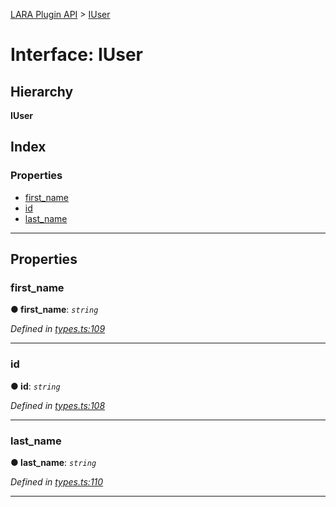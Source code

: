 [LARA Plugin API](../README.md) > [IUser](../interfaces/iuser.md)

# Interface: IUser

## Hierarchy

**IUser**

## Index

### Properties

* [first_name](iuser.md#first_name)
* [id](iuser.md#id)
* [last_name](iuser.md#last_name)

---

## Properties

<a id="first_name"></a>

###  first_name

**● first_name**: *`string`*

*Defined in [types.ts:109](https://github.com/concord-consortium/lara/blob/d238af32/lara-typescript/src/plugin-api/types.ts#L109)*

___
<a id="id"></a>

###  id

**● id**: *`string`*

*Defined in [types.ts:108](https://github.com/concord-consortium/lara/blob/d238af32/lara-typescript/src/plugin-api/types.ts#L108)*

___
<a id="last_name"></a>

###  last_name

**● last_name**: *`string`*

*Defined in [types.ts:110](https://github.com/concord-consortium/lara/blob/d238af32/lara-typescript/src/plugin-api/types.ts#L110)*

___

